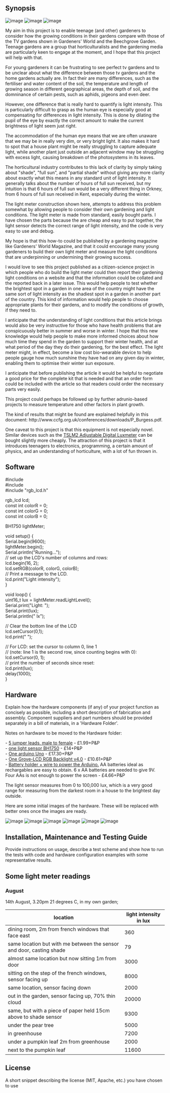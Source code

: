 
## Synopsis


<img src="images/banner2.jpg" alt="image"/>

<img src="images/Jennifer-Deegan.jpg" alt="image"/>
<img src="images/Tim Deegan.jpg" alt="image"/>

<p>
My aim in this project is to enable teenage (and other) gardeners to consider how the growing conditions in their gardens compare with those of the TV gardens shown in Gardeners' World and the Beechgrove Garden. Teenage gardens are a group that horticulturalists and the gardening media are particularly keen to engage at the moment, and I hope that this project will help with that. 
</p><p>
For young gardeners it can be frustrating to see perfect tv gardens and to be unclear about what the difference between those tv gardens and the home gardens actually are. In fact their are many differences, such as the fertiliser and water content of the soil, the temperature and length of growing season in different geographical areas, the depth of soil, and the domninance of certain pests, such as aphids, pigeons and even deer. 
</p><p>
However, one difference that is really hard to quantify is light intensity. This is particularly difficult to grasp as the human eye is especially good at compensating for differences in light intensity. This is done by dilating the pupil of the eye by exactly the correct amount to make the current brightness of light seem just right. 
</p><p>
The accommodation of the human eye means that we are often unaware that we may be in really very dim, or very bright light. It also makes it hard to spot that a house plant might be really struggling to capture adequate light, while another plant just outside an adjacent window may be struggling with excess light, causing breakdown of the photosystems in its leaves. 
</p><p>
The horticultural industry contributes to this lack of clarity by simply taking about "shade", "full sun", and "partial shade" without giving any more clarity about exactly what this means in any standard unit of light intensity. It generally talks about the number of hours of full sun received, but my intuition is that 6 hours of full sun would be a very different thing in Orkney, from 6 hours of full sun received in Kent, especially during the winter. 
</p><p>
The light meter construction shown here, attempts to address this problem somewhat by allowing people to consider their own gardening and light conditions. The light meter is made from standard, easily bought parts. I have chosen the parts because the are cheap and easy to put together, the light sensor detects the correct range of light intensity, and the code is very easy to use and debug. 
</p><p>
My hope is that this how-to could be published by a gardening magazine like Gardeners' World Magazine, and that it could encourage many young gardeners to build their own light meter and measure the light conditions that are underpinning or undermining their growing success.
</p><p>
I would love to see this project published as a citizen-science project in which people who do build the light meter could then report their gardening light conditions on a website and that the information could be collated and the reported back in a later issue. This would help people to test whether the brightest spot in a garden in one area of the country might have the same sort of light intensity as the shadiest spot in a garden in another part of the country. This kind of information would help people to choose appropriate plants for their gardens, and to modify the conditions of growth, if they need to. 
</p><p>
I anticipate that the understanding of light conditions that this article brings would also be very instructive for those who have health problems that are conspicuously better in summer and worse in winter. I hope that this new knowledge would help people to make more informed choices about how much time they spend in the garden to support their winter health, and at what period of the day they do their gardening, for the best effect. The light meter might, in effect, become a low cost bio-wearable device to help people gauge how much sunshine they have had on any given day in winter, enabling them to optimise their winter sun exposure. 
  </p><p>
I anticipate that before publishing the article it would be helpful to negotiate a good price for the complete kit that is needed and that an order form could be included with the article so that readers could order the necessary parts very easily. 
</p><p>
This project could perhaps be followed up by further adrunio-based projects to measure temperature and other factors in plant growth.
</p><p>
The kind of results that might be found are explained helpfully in this document: http://www.ccfg.org.uk/conferences/downloads/P_Burgess.pdf.
</p><p>
One caveat to this project is that this equipment is not especially novel. Similar devices such as the <a href="https://www.pat-services.co.uk/testsafe-tslm2-adjustable-luxmeter?fee=5&fep=5851&gclid=Cj0KCQjwh_bLBRDeARIsAH4ZYEPwgCyxVciVubU4TPqzuEtPfkPFkvByPuxwsUEBxVCNk5Irfa1_NzkaAitJEALw_wcB"> TSLM2 Adjustable Digital Luxmeter</a> can be bought slightly more cheaply. The attraction of this project is that it introduces teenagers to electronics, programming, a certain amount of physics, and an understanding of horticulture, with a lot of fun thrown in. 


## Software

<p>
#include <Wire.h><br>
#include <BH1750.h><br>
#include "rgb_lcd.h"<br>
  </p><p>
rgb_lcd lcd;<br>
const int colorR = 0;<br>
const int colorG = 0;<br>
const int colorB = 0;<br>
</p><p>
BH1750 lightMeter;<br>
</p><p>
void setup() {<br>
  Serial.begin(9600);<br>
  lightMeter.begin();<br>
  Serial.println("Running...");<br>
  // set up the LCD's number of columns and rows:<br>
  lcd.begin(16, 2);<br>
  lcd.setRGB(colorR, colorG, colorB);<br>
  // Print a message to the LCD.<br>
  lcd.print("Light intensity");<br>
}<br>
  </p><p>
void loop() {<br>
  uint16_t lux = lightMeter.readLightLevel();<br>
  Serial.print("Light: ");<br>
  Serial.print(lux);<br>
  Serial.println(" lx");<br>
</p><p>
  // Clear the bottom line of the LCD<br>
  lcd.setCursor(0,1);<br>
  lcd.print("          ");<br>
</p><p>
  // For LCD: set the cursor to column 0, line 1<br>
  // (note: line 1 is the second row, since counting begins with 0):<br>
  lcd.setCursor(0, 1);<br>
  // print the number of seconds since reset:<br>
  lcd.print(lux);<br>
  delay(1000);<br>
}<br>
</p>
  
## Hardware

Explain how the hardware components (if any) of your project function as concisely as possible, including a short description of fabrication and assembly. Component suppliers and part numbers should be provided separately in a bill of materials, in a 'Hardware Folder'.</p><p>

Notes on hardware to be moved to the Hardware folder:
</p><p>
- <a href="https://www.amazon.co.uk/d/Electronics-Photo/40pcs-Dupont-Male-Female-20cm-Jumper-Connectors/B013EW65H2/ref=sr_1_1?ie=UTF8&qid=1501469205&sr=8-1&keywords=male+to+female+jumper+leads"> 5 jumper leads, male to female</a> - £1.99+P&P<br>
- <a href="https://makersify.com/products/dfrobot-light-sensor-bh1750">one light sensor BH1750</a> - £14+P&P<br>
- <a href="https://www.amazon.co.uk/Arduino-A000066-UNO/dp/B008GRTSV6/ref=sr_1_4?s=computers&ie=UTF8&qid=1501468175&sr=1-4&keywords=arduino+uno">One arduino Uno</a> - £17.30+P&P<br>
- <a href="https://www.seeedstudio.com/Grove-LCD-RGB-Backlight-p-1643.html">One Grove-LCD RGB Backlight v4.0</a> - £10.61+P&P<br>
- <a href="http://www.robotshop.com/uk/adafruit-battery-holder-barrel-jack.html?gclid=Cj0KCQjwlMXMBRC1ARIsAKKGuwgjdagw_J_4zrTdrNKmqMNNupCF1OF1kEguYkfuQn4ah6_1nsIECt8aApqwEALw_wcB">Battery holder + wire to power the Arduino.</a> AA batteries ideal as rechargables are easy to obtain. 6 x AA batteries are needed to give 9V. Four AAs is not enough to power the screen - £4.66+P&P<br>
</p><p>
  
The light sensor measures from 0 to 100,000 lux, which is a very good range for measuring from the darkest room in a house to the brightest day outside.   

</p><p>
Here are some initial images of the hardware. These will be replaced with better ones once the images are ready.
</p><p>
<img src="images/IMG_6600.JPG" alt="image"/>
<img src="images/IMG_6601.JPG" alt="image"/>
<img src="images/IMG_6588.JPG" alt="image"/>
<img src="images/IMG_6597.JPG" alt="image"/>
<img src="images/IMG_6598.JPG" alt="image"/>
<img src="images/IMG_6599.JPG" alt="image"/>


## Installation, Maintenance and Testing Guide

Provide instructions on usage, describe a test scheme and show how to run the tests with code and hardware configuration examples with some representative results.

## Some light meter readings

### August

14th August, 3.20pm 21 degrees C, in my own garden;

| location | light intensity in lux  |
| --------- | ------------------------ |
| dining room, 2m from french windows that face east      |    360 |
| same location but with me between the sensor and door, casting shade   |       79 |
| almost same location but now sitting 1m from door     |    3000 |
| sitting on the step of the french windows, sensor facing up    |     8000 |
| same location, sensor facing down       |  2000 |
| out in the garden, sensor facing up, 70% thin cloud     |    20000 |
| same, but with a piece of paper held 15cm above to shade sensor  |     9300 |
| under the pear tree     |    5000 |
| in greenhouse    | 7200 |
| under a pumpkin leaf 2m from greenhouse  |   2000 |
| next to the pumpkin leaf    |      11600 |






## License

A short snippet describing the license (MIT, Apache, etc.) you have chosen to use

